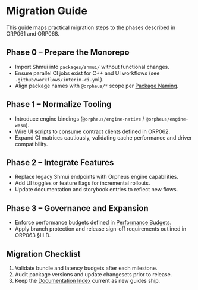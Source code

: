 # Migration Guide

This guide maps practical migration steps to the phases described in ORP061 and ORP068.

## Phase 0 – Prepare the Monorepo

- Import Shmui into `packages/shmui/` without functional changes.
- Ensure parallel CI jobs exist for C++ and UI workflows (see `.github/workflows/interim-ci.yml`).
- Align package names with `@orpheus/*` scope per [Package Naming](PACKAGE_NAMING.md).

## Phase 1 – Normalize Tooling

- Introduce engine bindings (`@orpheus/engine-native` / `@orpheus/engine-wasm`).
- Wire UI scripts to consume contract clients defined in ORP062.
- Expand CI matrices cautiously, validating cache performance and driver compatibility.

## Phase 2 – Integrate Features

- Replace legacy Shmui endpoints with Orpheus engine capabilities.
- Add UI toggles or feature flags for incremental rollouts.
- Update documentation and storybook entries to reflect new flows.

## Phase 3 – Governance and Expansion

- Enforce performance budgets defined in [Performance Budgets](PERFORMANCE.md).
- Apply branch protection and release sign-off requirements outlined in ORP063 §III.D.

## Migration Checklist

1. Validate bundle and latency budgets after each milestone.
2. Audit package versions and update changesets prior to release.
3. Keep the [Documentation Index](INDEX.md) current as new guides ship.
